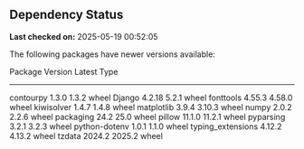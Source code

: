 ## Dependency Status

**Last checked on:** 2025-05-19 00:52:05

The following packages have newer versions available:

Package           Version Latest Type
----------------- ------- ------ -----
contourpy         1.3.0   1.3.2  wheel
Django            4.2.18  5.2.1  wheel
fonttools         4.55.3  4.58.0 wheel
kiwisolver        1.4.7   1.4.8  wheel
matplotlib        3.9.4   3.10.3 wheel
numpy             2.0.2   2.2.6  wheel
packaging         24.2    25.0   wheel
pillow            11.1.0  11.2.1 wheel
pyparsing         3.2.1   3.2.3  wheel
python-dotenv     1.0.1   1.1.0  wheel
typing_extensions 4.12.2  4.13.2 wheel
tzdata            2024.2  2025.2 wheel
